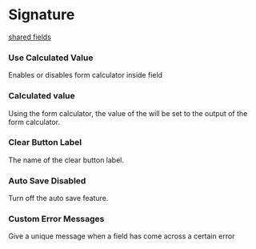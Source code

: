 # Signature
[shared fields](/shared-inspector-components.md ':include')
### Use Calculated Value
Enables or disables form calculator inside field
### Calculated value
Using the form calculator, the value of the will be set to the output of the form calculator.

### Clear Button Label
The name of the clear button label.

### Auto Save Disabled
Turn off the auto save feature.
### Custom Error Messages
Give a unique message when a field has come across a certain error
